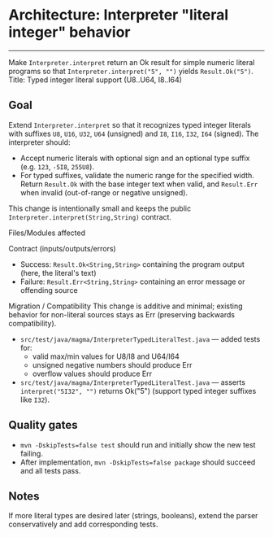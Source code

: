 # Architecture: Interpreter "literal integer" behavior

----
Make `Interpreter.interpret` return an Ok result for simple numeric literal programs so that `Interpreter.interpret("5", "")` yields `Result.Ok("5")`.
Title: Typed integer literal support (U8..U64, I8..I64)

Goal
----
Extend `Interpreter.interpret` so that it recognizes typed integer literals with suffixes `U8`, `U16`, `U32`, `U64` (unsigned) and `I8`, `I16`, `I32`, `I64` (signed). The interpreter should:

- Accept numeric literals with optional sign and an optional type suffix (e.g. `123`, `-5I8`, `255U8`).
- For typed suffixes, validate the numeric range for the specified width. Return `Result.Ok` with the base integer text when valid, and `Result.Err` when invalid (out-of-range or negative unsigned).

This change is intentionally small and keeps the public `Interpreter.interpret(String,String)` contract.

Files/Modules affected

Contract (inputs/outputs/errors)
  - Success: `Result.Ok<String,String>` containing the program output (here, the literal's text)
  - Failure: `Result.Err<String,String>` containing an error message or offending source

Migration / Compatibility
This change is additive and minimal; existing behavior for non-literal sources stays as Err (preserving backwards compatibility).

- `src/test/java/magma/InterpreterTypedLiteralTest.java` — added tests for:
  - valid max/min values for U8/I8 and U64/I64
  - unsigned negative numbers should produce Err
  - overflow values should produce Err
- `src/test/java/magma/InterpreterTypedLiteralTest.java` — asserts `interpret("5I32", "")` returns Ok("5") (support typed integer suffixes like `I32`).

Quality gates
-------------
- `mvn -DskipTests=false test` should run and initially show the new test failing.
- After implementation, `mvn -DskipTests=false package` should succeed and all tests pass.

Notes
-----
If more literal types are desired later (strings, booleans), extend the parser conservatively and add corresponding tests.
